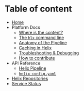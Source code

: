 <!--
/*
* Copyright 2018 Adobe. All rights reserved.
* This file is licensed to you under the Apache License, Version 2.0 (the "License");
* you may not use this file except in compliance with the License. You may obtain a copy
* of the License at http://www.apache.org/licenses/LICENSE-2.0
*
* Unless required by applicable law or agreed to in writing, software distributed under
* the License is distributed on an "AS IS" BASIS, WITHOUT WARRANTIES OR REPRESENTATIONS
* OF ANY KIND, either express or implied. See the License for the specific language
* governing permissions and limitations under the License.
*/
-->

# Table of content

* [Home](/index.md)
* Platform Docs
  * [Where is the content?](/doc/getting-started/content.md)
  * [The `hlx` command line](/client/README.md)
  * [Anatomy of the Pipeline](/pipeline/README.md)
  * [Caching in Helix](/doc/general/shared-caching.md)
  * [Troubleshooting & Debugging](/doc/general/troubleshooting.md)
  * [How to contribute](/doc/general/contributing.md)
* API Reference
  * [Helix Pipeline](https://github.com/adobe/helix-pipeline/tree/master/docs)
  * [`helix-config.yaml`](https://github.com/adobe/helix-shared/tree/master/docs)
* [Helix Repositories](https://github.com/search?p=1&q=topic%3Ahelix+org%3Aadobe&type=Repositories)
* [Service Status](https://status.project-helix.io/)
